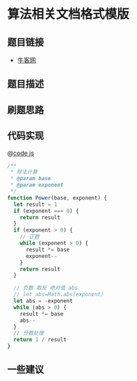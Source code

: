 
# 算法相关文档格式模版

## 题目链接

- [牛客网]()

## 题目描述

## 刷题思路

## 代码实现

@[code js](@code/algorithm/sword-point/分治/power.js)

```js
/**
 * 除法计算
 * @param base
 * @param exponent
 */
function Power(base, exponent) {
  let result = 1
  if (exponent === 0) {
    return result
  }
  if (exponent > 0) {
    // 正数
    while (exponent > 0) {
      result *= base
      exponent--
    }
    return result
  }

  // 负数 取反 绝对值 abs
  // let abs=Math.abs(exponent)
  let abs = -exponent
  while (abs > 0) {
    result *= base
    abs--
  }
  // 分数处理
  return 1 / result
}

```

## 一些建议
